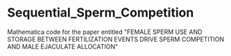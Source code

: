 Sequential_Sperm_Competition
============================

Mathematica code for the paper entitled "FEMALE SPERM USE AND STORAGE BETWEEN FERTILIZATION EVENTS DRIVE SPERM COMPETITION AND MALE EJACULATE ALLOCATION"
